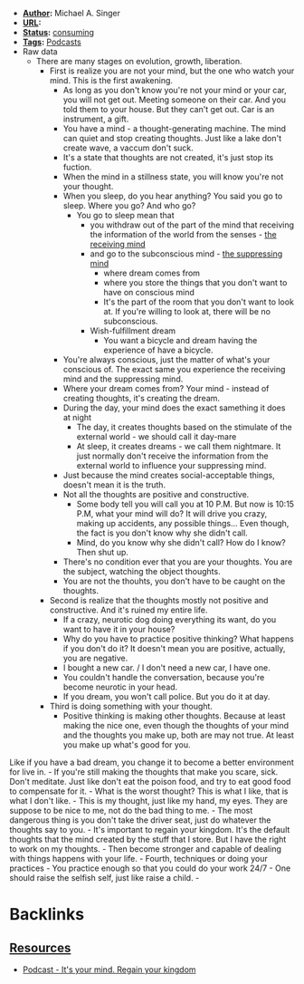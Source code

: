 - **[Author](<Author.md>):** Michael A. Singer
- **[URL](<URL.md>):**
- **[Status](<Status.md>):** [consuming](<consuming.md>)
- **[Tags](<Tags.md>):** [Podcasts](<Podcasts.md>) 
- Raw data
    - There are many stages on evolution, growth, liberation.
        - First is realize you are not your mind, but the one who watch your mind. This is the first awakening.
            - As long as you don't know you're not your mind or your car, you will not get  out. Meeting someone on their car. And you told them to your house. But they can't get out. Car is an instrument, a gift.
            - You have a mind - a thought-generating machine. The mind can quiet and stop creating thoughts. Just like a lake don't create wave, a vaccum don't suck. 
            - It's a state that thoughts are not created, it's just stop its fuction. 
            - When the mind in a stillness state, you will know you're not your thought.
            - When you sleep, do you hear anything? You said you go to sleep. Where you go? And who go?
                - You go to sleep mean that 
                    - you withdraw out of the part of the mind that receiving the information of the world from the senses - [the receiving mind](<the receiving mind.md>)
                    - and go to the subconscious mind - [the suppressing mind](<the suppressing mind.md>)
                        - where dream comes from
                        - where you store the things that you don't want to have on conscious mind
                        - It's the part of the room that you don't want to look at. If you're willing to look at, there will be no subconscious.
                    - Wish-fulfillment dream
                        - You want a bicycle and dream having the experience of have a bicycle.
            - You're always conscious, just the matter of what's your conscious of. The exact same you experience the receiving mind and the suppressing mind.
            - Where your dream comes from? Your mind - instead of creating thoughts, it's creating the dream.
            - During the day, your mind does the exact samething it does at night
                - The day, it creates thoughts based on the stimulate of the external world - we should call it day-mare
                - At sleep, it creates dreams - we call them nightmare. It just normally don't receive the information from the external world to influence your suppressing mind.
            - Just because the mind creates social-acceptable things, doesn't mean it is the truth.
            - Not all the thoughts are positive and constructive.
                - Some body tell you will call you at 10 P.M. But now is 10:15 P.M, what your mind will do? It will drive you crazy, making up accidents, any possible things... Even though, the fact is you don't know why she didn't call.
                - Mind, do you know why she didn't call? How do I know? Then shut up.
            - There's no condition ever that you are your thoughts. You are the subject, watching the object thoughts.
            - You are not the thouhts, you don't have to be caught on the thoughts.
        - Second is realize that the thoughts mostly not positive and constructive. And it's ruined my entire life.
            - If a crazy, neurotic dog doing everything its want, do you want to have it in your house?
            - Why do you have to practice positive thinking? What happens if you don't do it? It doesn't mean you are positive, actually, you are negative.
            - I bought a new car. / I don't need a new car, I have one.
            - You couldn't handle the conversation, because you're become neurotic in your head.
            - If you dream, you won't call police. But you do it at day.
        - Third is doing something with your thought.
            - Positive thinking is making other thoughts. Because at least making the nice one, even though the thoughts of your mind and the thoughts you make up, both are may not true. At least you make up what's good for you.

Like if you have a bad dream, you change it to become a better environment for live in.
            - If you're still making the thoughts that make you scare, sick. Don't meditate. Just like don't eat the poison food, and try to eat good food to compensate for it.
            - What is the worst thought? This is what I like, that is what I don't like. 
            - This is my thought, just like my hand, my eyes. They are suppose to be nice to me, not do the bad thing to me.
            - The most dangerous thing is you don't take the driver seat, just do whatever the thoughts say to you.
            - It's important to regain your kingdom. It's the default thoughts that the mind created by the stuff that I store. But I have the right to work on my thoughts.
            - Then become stronger and capable of dealing with things happens with your life.
        - Fourth, techniques or doing your practices
            - You practice enough so that you could do your work 24/7
            - One should raise the selfish self, just like raise a child.
            - 

# Backlinks
## [Resources](<Resources.md>)
- [Podcast - It's your mind. Regain your kingdom](<Podcast - It's your mind. Regain your kingdom.md>)

